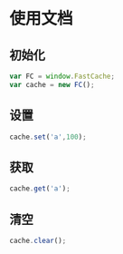 # 使用文档

## 初始化

```js
var FC = window.FastCache;
var cache = new FC();
```


## 设置

```js
cache.set('a',100);
```

## 获取

```js
cache.get('a');
```

## 清空

```js
cache.clear();
```